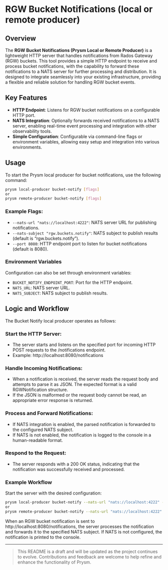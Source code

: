 # RGW Bucket Notifications (local or remote producer)

## Overview

The **RGW Bucket Notifications (Prysm Local or Remote Producer)** is a
lightweight HTTP server that handles notifications from Rados Gateway (RGW)
buckets. This tool provides a simple HTTP endpoint to receive and process bucket
notifications, with the capability to forward these notifications to a NATS
server for further processing and distribution. It is designed to integrate
seamlessly into your existing infrastructure, providing a flexible and reliable
solution for handling RGW bucket events.

## Key Features

- **HTTP Endpoint**: Listens for RGW bucket notifications on a configurable HTTP
  port.
- **NATS Integration**: Optionally forwards received notifications to a NATS
  server, enabling real-time event processing and integration with other
  observability tools.
- **Simple Configuration**: Configurable via command-line flags or environment
  variables, allowing easy setup and integration into various environments.

## Usage

To start the Prysm local producer for bucket notifications, use the following
command:

```bash
prysm local-producer bucket-notify [flags]
or
prysm remote-producer bucket-notify [flags]
```

### Example Flags:

- `--nats-url "nats://localhost:4222"`: NATS server URL for publishing
  notifications.
- `--nats-subject "rgw.buckets.notify"`: NATS subject to publish results
  (default is “rgw.buckets.notify”).
- `--port 8080`: HTTP endpoint port to listen for bucket notifications (default
  is 8080).

### Environment Variables

Configuration can also be set through environment variables:

- `BUCKET_NOTIFY_ENDPOINT_PORT`: Port for the HTTP endpoint.
- `NATS_URL`: NATS server URL.
- `NATS_SUBJECT`: NATS subject to publish results.

## Logic and Workflow

The Bucket Notify local producer operates as follows:

### Start the HTTP Server:

- The server starts and listens on the specified port for incoming HTTP POST
  requests to the /notifications endpoint.
- Example: http://localhost:8080/notifications

### Handle Incoming Notifications:

- When a notification is received, the server reads the request body and
  attempts to parse it as JSON. The expected format is a valid RGWNotification
  structure.
- If the JSON is malformed or the request body cannot be read, an appropriate
  error response is returned.

### Process and Forward Notifications:

- If NATS integration is enabled, the parsed notification is forwarded to the
  configured NATS subject.
- If NATS is not enabled, the notification is logged to the console in a
  human-readable format.

### Respond to the Request:

- The server responds with a 200 OK status, indicating that the notification was
  successfully received and processed.

### Example Workflow

Start the server with the desired configuration:

```bash
prysm local-producer bucket-notify --nats-url "nats://localhost:4222" --port 8080
or
prysm remote-producer bucket-notify --nats-url "nats://localhost:4222" --port 8080
```

When an RGW bucket notification is sent to http://localhost:8080/notifications,
the server processes the notification and forwards it to the specified NATS
subject. If NATS is not configured, the notification is printed to the console.

---

> This README is a draft and will be updated as the project continues to evolve.
> Contributions and feedback are welcome to help refine and enhance the
> functionality of Prysm.
